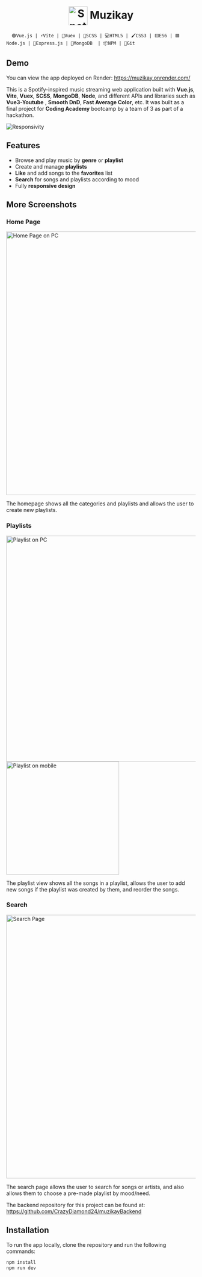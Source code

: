 <h1 align="center">
  <img src="https://cdn.freebiesupply.com/logos/large/2x/spotify-2-logo-png-transparent.png" alt="Spotify Logo" width="50" height="50" style="vertical-align: middle;"> Muzikay
</h1>

  <tr>
    <td align="center">

      🟢Vue.js | ⚡Vite | 🏪Vuex | 🔴SCSS | 💻HTML5 | 🖌️CSS3 | 🟨ES6 | 🟩Node.js | 🚂Express.js | 🌱MongoDB  | 📦NPM | 🔄Git 
  </tr>


## Demo

You can view the app deployed on Render: https://muzikay.onrender.com/

This is a Spotify-inspired music streaming web application built with **Vue.js**, **Vite**, **Vuex**, **SCSS**, **MongoDB**, **Node**, and different APIs and libraries such as **Vue3-Youtube** , **Smooth DnD**, **Fast Average Color**, etc. It was built as a final project for **Coding Academy** bootcamp by a team of 3 as part of a hackathon.


![Responsivity](https://i.postimg.cc/WzkkTrqQ/smartmockups-lhexldri-removebg-preview.png)

## Features

- Browse and play music by **genre** or **playlist**
- Create and manage **playlists**
- **Like** and add songs to the **favorites** list
- **Search** for songs and playlists according to mood
- Fully **responsive design**

## More Screenshots

### Home Page

<img src="https://i.postimg.cc/LXT9c3Ty/Screenshot-2023-05-08-162908.png" alt="Home Page on PC" width="700">


The homepage shows all the categories and playlists and allows the user to create new playlists.

### Playlists

<div>
  <img src="https://i.postimg.cc/7Y4cGyqT/Screenshot-2023-05-08-165807.png" alt="Playlist on PC" width="600" style="margin-right: 20px;">
  <img src="https://i.postimg.cc/kgvtJKfb/Screenshot-2023-05-08-163425-removebg-preview.png" alt="Playlist on mobile" height="300">
</div>


The playlist view shows all the songs in a playlist, allows the user to add new songs if the playlist was created by them, and reorder the songs.

### Search

<img src="https://i.postimg.cc/zfL5t1bG/Screenshot-2023-05-08-163149.png" alt="Search Page" width="700">

The search page allows the user to search for songs or artists, and also allows them to choose a pre-made playlist by mood/need.


The backend repository for this project can be found at: 
https://github.com/CrazyDiamond24/muzikayBackend


## Installation

To run the app locally, clone the repository and run the following commands:

```bash
npm install
npm run dev
